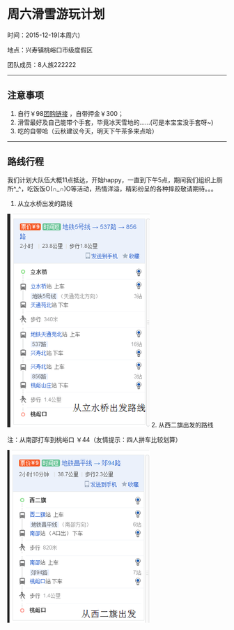 周六滑雪游玩计划
===================


时间：2015-12-19(本周六)

地点：兴寿镇桃峪口市级度假区

团队成员：8人族222222

--------------------------------------

注意事项
----------
1. 自行￥98[团购链接](http://t.dianping.com/deal/14165211) ，自带押金￥300；
2. 滑雪最好及自己能带个手套，毕竟冰天雪地的……(可是本宝宝没手套呀~)
3. 吃的自带哈（云秋建议今天，明天下午茶多来点哈）

--------------------------

路线行程
---------
   我们计划大队伍大概11点抵达，开始happy，一直到下午5点，期间我们组织上厕所^\_^，吃饭饭O(∩\_∩)O等活动，热情洋溢，精彩纷呈的各种摔跤敬请期待。。。
   
1. 从立水桥出发的路线
 
![enter image description here](https://raw.githubusercontent.com/Ryan724/Ryan-blog/master/image/from%E7%AB%8B%E6%B0%B4%E6%A1%A5.png)
2. 从西二旗出发的路线

注：从南邵打车到桃峪口 ￥44（友情提示：四人拼车比较划算）

![enter image description here](https://raw.githubusercontent.com/Ryan724/Ryan-blog/master/image/from%E8%A5%BF%E4%BA%8C%E6%97%97.png)

